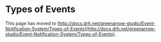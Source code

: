 # Types of Events

This page has moved to [http://docs.drh.net/greenarrow-studio/Event-Notification-System/Types-of-Events](http://docs.drh.net/greenarrow-studio/Event-Notification-System/Types-of-Events).

